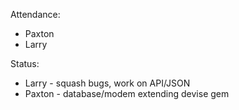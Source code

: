 Attendance:
* Paxton
* Larry

Status:
* Larry - squash bugs, work on API/JSON
* Paxton - database/modem extending devise gem
